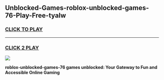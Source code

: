 
## Unblocked-Games-roblox-unblocked-games-76-Play-Free-tyalw
<h3>
<a href="https://premium76.site?title=roblox-unblocked-games-76&ref=18A1">CLICK TO PLAY</a></h3>
<hr>

<h3>
<a href="https://premium76.site?title=roblox-unblocked-games-76&ref=18A1">CLICK 2 PLAY</a>
  
</h3>

<a href="https://premium76.site?title=roblox-unblocked-games-76&ref=18A1"><img src="https://clearcache.store/games.png"></a>


**roblox-unblocked-games-76 games unblocked: Your Gateway to Fun and Accessible Online Gaming**
